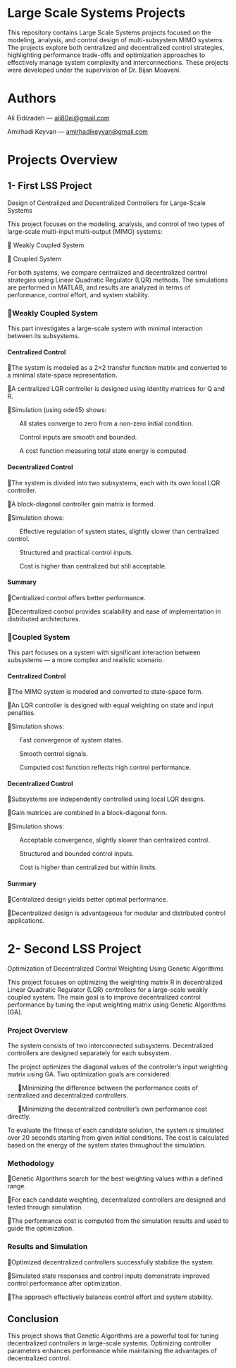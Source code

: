 # Large Scale Systems Projects
This repository contains Large Scale Systems projects focused on the modeling, analysis, and control design of multi-subsystem MIMO systems. The projects explore both centralized and decentralized control strategies, highlighting performance trade-offs and optimization approaches to effectively manage system complexity and interconnections. These projects were developed under the supervision of Dr. Bijan Moaveni.

# Authors
Ali Eidizadeh — ali80ei@gmail.com

Amirhadi Keyvan — amirhadikeyvan@gmail.com

# Projects Overview
## 1- First LSS Project
Design of Centralized and Decentralized Controllers for Large-Scale Systems

This project focuses on the modeling, analysis, and control of two types of large-scale multi-input multi-output (MIMO) systems:

🔹 Weakly Coupled System

🔹 Coupled System

For both systems, we compare centralized and decentralized control strategies using Linear Quadratic Regulator (LQR) methods. The simulations are performed in MATLAB, and results are analyzed in terms of performance, control effort, and system stability.

### 🔹Weakly Coupled System
This part investigates a large-scale system with minimal interaction between its subsystems.
#### Centralized Control
🔸The system is modeled as a 2×2 transfer function matrix and converted to a minimal state-space representation.

🔸A centralized LQR controller is designed using identity matrices for Q and R.

🔸Simulation (using ode45) shows:

&nbsp;&nbsp;&nbsp;&nbsp;&nbsp;&nbsp; All states converge to zero from a non-zero initial condition.
   
&nbsp;&nbsp;&nbsp;&nbsp;&nbsp;&nbsp; Control inputs are smooth and bounded.
   
&nbsp;&nbsp;&nbsp;&nbsp;&nbsp;&nbsp; A cost function measuring total state energy is computed.
   
#### Decentralized Control
🔸The system is divided into two subsystems, each with its own local LQR controller.

🔸A block-diagonal controller gain matrix is formed.

🔸Simulation shows:

&nbsp;&nbsp;&nbsp;&nbsp;&nbsp;&nbsp; Effective regulation of system states, slightly slower than centralized control.
   
&nbsp;&nbsp;&nbsp;&nbsp;&nbsp;&nbsp; Structured and practical control inputs.
   
&nbsp;&nbsp;&nbsp;&nbsp;&nbsp;&nbsp; Cost is higher than centralized but still acceptable.
   
#### Summary
🔸Centralized control offers better performance.

🔸Decentralized control provides scalability and ease of implementation in distributed architectures.

### 🔹Coupled System
This part focuses on a system with significant interaction between subsystems — a more complex and realistic scenario.
#### Centralized Control
🔸The MIMO system is modeled and converted to state-space form.

🔸An LQR controller is designed with equal weighting on state and input penalties.

🔸Simulation shows:

&nbsp;&nbsp;&nbsp;&nbsp;&nbsp;&nbsp; Fast convergence of system states.
   
&nbsp;&nbsp;&nbsp;&nbsp;&nbsp;&nbsp; Smooth control signals.
   
&nbsp;&nbsp;&nbsp;&nbsp;&nbsp;&nbsp; Computed cost function reflects high control performance.
   
#### Decentralized Control
🔸Subsystems are independently controlled using local LQR designs.

🔸Gain matrices are combined in a block-diagonal form.

🔸Simulation shows:

&nbsp;&nbsp;&nbsp;&nbsp;&nbsp;&nbsp; Acceptable convergence, slightly slower than centralized control.
   
&nbsp;&nbsp;&nbsp;&nbsp;&nbsp;&nbsp; Structured and bounded control inputs.
   
&nbsp;&nbsp;&nbsp;&nbsp;&nbsp;&nbsp; Cost is higher than centralized but within limits.
   
#### Summary
🔸Centralized design yields better optimal performance.

🔸Decentralized design is advantageous for modular and distributed control applications.

# 2- Second LSS Project
Optimization of Decentralized Control Weighting Using Genetic Algorithms

This project focuses on optimizing the weighting matrix R in decentralized Linear Quadratic Regulator (LQR) controllers for a large-scale weakly coupled system. The main goal is to improve decentralized control performance by tuning the input weighting matrix using Genetic Algorithms (GA).

### Project Overview
The system consists of two interconnected subsystems. Decentralized controllers are designed separately for each subsystem.

The project optimizes the diagonal values of the controller’s input weighting matrix using GA. Two optimization goals are considered:

&nbsp;&nbsp;&nbsp;&nbsp;&nbsp;&nbsp;🔸Minimizing the difference between the performance costs of centralized and decentralized controllers.

&nbsp;&nbsp;&nbsp;&nbsp;&nbsp;&nbsp;🔸Minimizing the decentralized controller’s own performance cost directly.

To evaluate the fitness of each candidate solution, the system is simulated over 20 seconds starting from given initial conditions. The cost is calculated based on the energy of the system states throughout the simulation.

### Methodology
🔸Genetic Algorithms search for the best weighting values within a defined range.

🔸For each candidate weighting, decentralized controllers are designed and tested through simulation.

🔸The performance cost is computed from the simulation results and used to guide the optimization.

### Results and Simulation
🔸Optimized decentralized controllers successfully stabilize the system.

🔸Simulated state responses and control inputs demonstrate improved control performance after optimization.

🔸The approach effectively balances control effort and system stability.

## Conclusion
This project shows that Genetic Algorithms are a powerful tool for tuning decentralized controllers in large-scale systems. Optimizing controller parameters enhances performance while maintaining the advantages of decentralized control.
